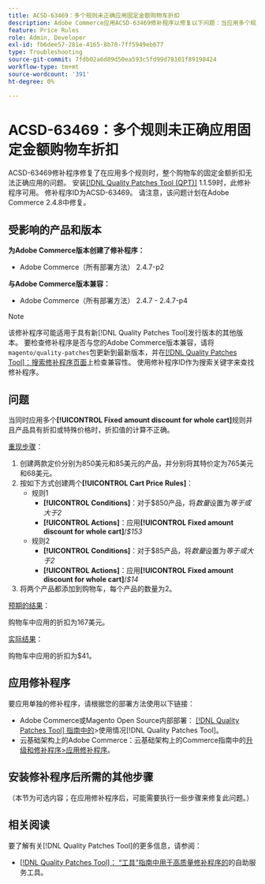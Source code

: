 ```yaml
---
title: ACSD-63469：多个规则未正确应用固定金额购物车折扣
description: Adobe Commerce应用ACSD-63469修补程序以修复以下问题：当应用多个规则时，无法正确应用整个购物车的固定金额折扣。
feature: Price Rules
role: Admin, Developer
exl-id: fb6dee57-281e-4165-8b70-7ff5949eb677
type: Troubleshooting
source-git-commit: 7fdb02a6d89d50ea593c5fd99d78101f89198424
workflow-type: tm+mt
source-wordcount: '391'
ht-degree: 0%

---
```


# ACSD-63469：多个规则未正确应用固定金额购物车折扣

ACSD-63469修补程序修复了在应用多个规则时，整个购物车的固定金额折扣无法正确应用的问题。 安装[[!DNL Quality Patches Tool (QPT)]](/help/tools/quality-patches-tool/quality-patches-tool-to-self-serve-quality-patches.md) 1.1.59时，此修补程序可用。 修补程序ID为ACSD-63469。 请注意，该问题计划在Adobe Commerce 2.4.8中修复。

## 受影响的产品和版本

**为Adobe Commerce版本创建了修补程序：**

* Adobe Commerce（所有部署方法） 2.4.7-p2

**与Adobe Commerce版本兼容：**

* Adobe Commerce（所有部署方法） 2.4.7 - 2.4.7-p4

>[!NOTE]
>
>该修补程序可能适用于具有新[!DNL Quality Patches Tool]发行版本的其他版本。 要检查修补程序是否与您的Adobe Commerce版本兼容，请将`magento/quality-patches`包更新到最新版本，并在[[!DNL Quality Patches Tool]：搜索修补程序页面](https://experienceleague.adobe.com/tools/commerce-quality-patches/index.html)上检查兼容性。 使用修补程序ID作为搜索关键字来查找修补程序。

## 问题

当同时应用多个&#x200B;**[!UICONTROL Fixed amount discount for whole cart]**&#x200B;规则并且产品具有折扣或特殊价格时，折扣值的计算不正确。

<u>重现步骤</u>：

1. 创建两款定价分别为850美元和85美元的产品，并分别将其特价定为765美元和68美元。
1. 按如下方式创建两个&#x200B;**[!UICONTROL Cart Price Rules]**：
   * 规则1
      * **[!UICONTROL Conditions]**：对于$850产品，将&#x200B;*数量*&#x200B;设置为&#x200B;*等于或大于2*
      * **[!UICONTROL Actions]**：应用&#x200B;**[!UICONTROL Fixed amount discount for whole cart]**/*$153*
   * 规则2
      * **[!UICONTROL Conditions]**：对于$85产品，将&#x200B;*数量*&#x200B;设置为&#x200B;*等于或大于2*
      * **[!UICONTROL Actions]**：应用&#x200B;**[!UICONTROL Fixed amount discount for whole cart]**/*$14*
1. 将两个产品都添加到购物车，每个产品的数量为2。

<u>预期的结果</u>：

购物车中应用的折扣为167美元。

<u>实际结果</u>：

购物车中应用的折扣为$41。

## 应用修补程序

要应用单独的修补程序，请根据您的部署方法使用以下链接：

* Adobe Commerce或Magento Open Source内部部署： [[!DNL Quality Patches Tool] 指南中的](/help/tools/quality-patches-tool/usage.md)>使用情况[!DNL Quality Patches Tool]。
* 云基础架构上的Adobe Commerce：云基础架构上的Commerce指南中的[升级和修补程序>应用修补程序](https://experienceleague.adobe.com/docs/commerce-cloud-service/user-guide/develop/upgrade/apply-patches.html)。

## 安装修补程序后所需的其他步骤

（本节为可选内容；在应用修补程序后，可能需要执行一些步骤来修复此问题。） 

## 相关阅读

要了解有关[!DNL Quality Patches Tool]的更多信息，请参阅：

* [[!DNL Quality Patches Tool]： “工具”指南中用于高质量修补程序的](/help/tools/quality-patches-tool/quality-patches-tool-to-self-serve-quality-patches.md)的自助服务工具。
